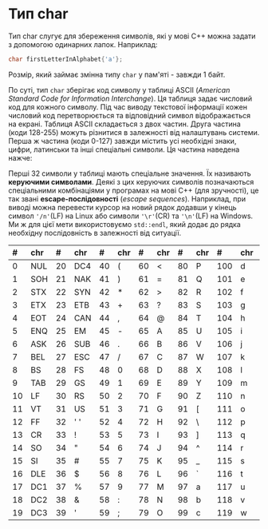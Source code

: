 # Тип char

Тип char слугує для збереження символів, які у мові С++ можна задати з допомогою одинарних лапок. Наприклад:

```cpp
char firstLetterInAlphabet{'a'};
```

Розмір, який займає змінна типу `char` у пам'яті - завжди 1 байт.

По суті, тип `char` зберігає код символу у таблиці ASCII \(_American Standard Code for Information Interchange_\). Ця таблиця задає числовий код для кожного символу. Під час виводу текстової інформації кожен числовий код перетворюється та відповідний символ відображається на екрані. Таблиця ASCII складається з двох частин. Друга частина \(коди 128-255\) можуть різнитися в залежності від налаштувань системи. Перша ж частина \(коди 0-127\) завжди містить усі необхідні знаки, цифри, латинськи та інші спеціальні символи. Ця частина наведена нажче:



Перші 32 символи у таблиці мають спеціальне значення. Їх називають **керуючими символами**. Деякі з цих керуючих символів позначаються спеціальними комбінаціями у програмах на мові С++ \(для зручності\), це так звані **escape-послідовності** \(_escape sequences_\). Наприклад, при виводі можна перевести курсор на новий рядок додавши у кінець символ `'/n'`\(LF\) на Linux або символи `'\r'`\(CR\) та `'\n'`\(LF\) на Windows. Ми ж для цієї мети використовуємо `std::endl`, який додає до рядка необхідну послідовність в залежності від ситуації.



| \# | chr | \# | chr | \# | chr | \# | chr | \# | chr | \# | chr | \# | chr |
| :--- | :--- | :--- | :--- | :--- | :--- | :--- | :--- | :--- | :--- | :--- | :--- | :--- | :--- |
| 0 | NUL | 20 | DC4 | 40 | \( | 60 | &lt; | 80 | P | 100 | d | 120 | x |
| 1 | SOH | 21 | NAK | 41 | \) | 61 | = | 81 | Q | 101 | e | 121 | y |
| 2 | STX | 22 | SYN | 42 | \* | 62 | &gt; | 82 | R | 102 | f | 122 | z |
| 3 | ETX | 23 | ETB | 43 | + | 63 | ? | 83 | S | 103 | g | 123 | { |
| 4 | EOT | 24 | CAN | 44 | , | 64 | @ | 84 | T | 104 | h | 124 | \| |
| 5 | ENQ | 25 | EM | 45 | - | 65 | A | 85 | U | 105 | i | 125 | } |
| 6 | ASK | 26 | SUB | 46 | . | 66 | B | 86 | V | 106 | j | 126 | ~ |
| 7 | BEL | 27 | ESC | 47 | / | 67 | C | 87 | W | 107 | k | 127 | DEL |
| 8 | BS | 28 | FS | 48 | 0 | 68 | D | 88 | X | 108 | l |  |  |
| 9 | TAB | 29 | GS | 49 | 1 | 69 | E | 89 | Y | 109 | m |  |  |
| 10 | LF | 30 | RS | 50 | 2 | 70 | F | 90 | Z | 110 | n |  |  |
| 11 | VT | 31 | US | 51 | 3 | 71 | G | 91 | \[ | 111 | o |  |  |
| 12 | FF | 32 | '  ' | 52 | 4 | 72 | H | 92 | \ | 112 | p |  |  |
| 13 | CR | 33 | ! | 53 | 5 | 73 | I | 93 | \] | 113 | q |  |  |
| 14 | SO | 34 | " | 54 | 6 | 74 | J | 94 | ^ | 114 | r |  |  |
| 15 | SI | 35 | \# | 55 | 7 | 75 | K | 95 | \_ | 115 | s |  |  |
| 16 | DLE | 36 | $ | 56 | 8 | 76 | L | 96 | \` | 116 | t |  |  |
| 17 | DC1 | 37 | % | 57 | 9 | 77 | M | 97 | a | 117 | u |  |  |
| 18 | DC2 | 38 | & | 58 | : | 78 | N | 98 | b | 118 | v |  |  |
| 19 | DC3 | 39 | ' | 59 | ; | 79 | O | 99 | c | 119 | w |  |  |
